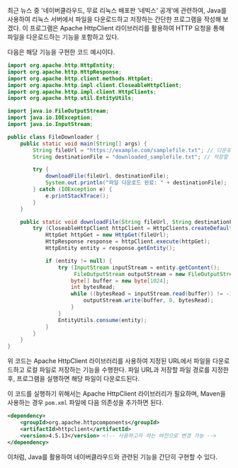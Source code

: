 최근 뉴스 중 '네이버클라우드, 무료 리눅스 배포판 '네빅스' 공개'에 관련하여, Java를 사용하여 리눅스 서버에서 파일을 다운로드하고 저장하는 간단한 프로그램을 작성해 보겠다. 이 프로그램은 Apache HttpClient 라이브러리를 활용하여 HTTP 요청을 통해 파일을 다운로드하는 기능을 포함하고 있다.

다음은 해당 기능을 구현한 코드 예시이다.

```java
import org.apache.http.HttpEntity;
import org.apache.http.HttpResponse;
import org.apache.http.client.methods.HttpGet;
import org.apache.http.impl.client.CloseableHttpClient;
import org.apache.http.impl.client.HttpClients;
import org.apache.http.util.EntityUtils;

import java.io.FileOutputStream;
import java.io.IOException;
import java.io.InputStream;

public class FileDownloader {
    public static void main(String[] args) {
        String fileUrl = "https://example.com/samplefile.txt"; // 다운로드할 파일의 URL
        String destinationFile = "downloaded_samplefile.txt"; // 저장할 경로 및 파일 이름

        try {
            downloadFile(fileUrl, destinationFile);
            System.out.println("파일 다운로드 완료: " + destinationFile);
        } catch (IOException e) {
            e.printStackTrace();
        }
    }

    public static void downloadFile(String fileUrl, String destinationFile) throws IOException {
        try (CloseableHttpClient httpClient = HttpClients.createDefault()) {
            HttpGet httpGet = new HttpGet(fileUrl);
            HttpResponse response = httpClient.execute(httpGet);
            HttpEntity entity = response.getEntity();

            if (entity != null) {
                try (InputStream inputStream = entity.getContent();
                     FileOutputStream outputStream = new FileOutputStream(destinationFile)) {
                    byte[] buffer = new byte[1024];
                    int bytesRead;
                    while ((bytesRead = inputStream.read(buffer)) != -1) {
                        outputStream.write(buffer, 0, bytesRead);
                    }
                }
                EntityUtils.consume(entity);
            }
        }
    }
}
```

위 코드는 Apache HttpClient 라이브러리를 사용하여 지정된 URL에서 파일을 다운로드하고 로컬 파일로 저장하는 기능을 수행한다. 파일 URL과 저장할 파일 경로를 지정한 후, 프로그램을 실행하면 해당 파일이 다운로드된다. 

이 코드를 실행하기 위해서는 Apache HttpClient 라이브러리가 필요하며, Maven을 사용하는 경우 `pom.xml` 파일에 다음 의존성을 추가하면 된다.

```xml
<dependency>
    <groupId>org.apache.httpcomponents</groupId>
    <artifactId>httpclient</artifactId>
    <version>4.5.13</version> <!-- 사용하고자 하는 버전으로 변경 가능 -->
</dependency>
```

이처럼, Java를 활용하여 네이버클라우드와 관련된 기능을 간단히 구현할 수 있다.